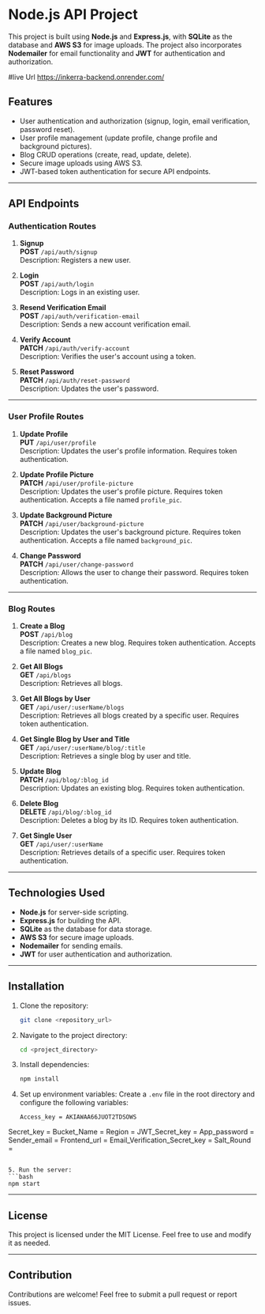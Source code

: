 # Node.js API Project

This project is built using **Node.js** and **Express.js**, with **SQLite** as the database and **AWS S3** for image uploads. The project also incorporates **Nodemailer** for email functionality and **JWT** for authentication and authorization.

#live Url
https://inkerra-backend.onrender.com/

## Features
- User authentication and authorization (signup, login, email verification, password reset).
- User profile management (update profile, change profile and background pictures).
- Blog CRUD operations (create, read, update, delete).
- Secure image uploads using AWS S3.
- JWT-based token authentication for secure API endpoints.

---

## API Endpoints

### Authentication Routes

1. **Signup**  
   **POST** `/api/auth/signup`  
   Description: Registers a new user.  
   
2. **Login**  
   **POST** `/api/auth/login`  
   Description: Logs in an existing user.  
   
3. **Resend Verification Email**  
   **POST** `/api/auth/verification-email`  
   Description: Sends a new account verification email.  
   
4. **Verify Account**  
   **PATCH** `/api/auth/verify-account`  
   Description: Verifies the user's account using a token.  
   
5. **Reset Password**  
   **PATCH** `/api/auth/reset-password`  
   Description: Updates the user's password.

---

### User Profile Routes

1. **Update Profile**  
   **PUT** `/api/user/profile`  
   Description: Updates the user's profile information. Requires token authentication.  

2. **Update Profile Picture**  
   **PATCH** `/api/user/profile-picture`  
   Description: Updates the user's profile picture. Requires token authentication. Accepts a file named `profile_pic`.  

3. **Update Background Picture**  
   **PATCH** `/api/user/background-picture`  
   Description: Updates the user's background picture. Requires token authentication. Accepts a file named `background_pic`.  

4. **Change Password**  
   **PATCH** `/api/user/change-password`  
   Description: Allows the user to change their password. Requires token authentication.

---

### Blog Routes

1. **Create a Blog**  
   **POST** `/api/blog`  
   Description: Creates a new blog. Requires token authentication. Accepts a file named `blog_pic`.  

2. **Get All Blogs**  
   **GET** `/api/blogs`  
   Description: Retrieves all blogs.  

3. **Get All Blogs by User**  
   **GET** `/api/user/:userName/blogs`  
   Description: Retrieves all blogs created by a specific user. Requires token authentication.  

4. **Get Single Blog by User and Title**  
   **GET** `/api/user/:userName/blog/:title`  
   Description: Retrieves a single blog by user and title.  

5. **Update Blog**  
   **PATCH** `/api/blog/:blog_id`  
   Description: Updates an existing blog. Requires token authentication.  

6. **Delete Blog**  
   **DELETE** `/api/blog/:blog_id`  
   Description: Deletes a blog by its ID. Requires token authentication.  

7. **Get Single User**  
   **GET** `/api/user/:userName`  
   Description: Retrieves details of a specific user. Requires token authentication.

---

## Technologies Used
- **Node.js** for server-side scripting.
- **Express.js** for building the API.
- **SQLite** as the database for data storage.
- **AWS S3** for secure image uploads.
- **Nodemailer** for sending emails.
- **JWT** for user authentication and authorization.

---

## Installation

1. Clone the repository:
   ```bash
   git clone <repository_url>
   ```

2. Navigate to the project directory:
   ```bash
   cd <project_directory>
   ```

3. Install dependencies:
   ```bash
   npm install
   ```

4. Set up environment variables:
   Create a `.env` file in the root directory and configure the following variables:
   ```env
   Access_key = AKIAWAA66JUOT2TDSOWS
Secret_key = 
Bucket_Name = 
Region = 
JWT_Secret_key = 
App_password = 
Sender_email =
Frontend_url = 
Email_Verification_Secret_key = 
Salt_Round = 
   ```

5. Run the server:
   ```bash
   npm start
   ```

---

## License
This project is licensed under the MIT License. Feel free to use and modify it as needed.

---

## Contribution
Contributions are welcome! Feel free to submit a pull request or report issues.
